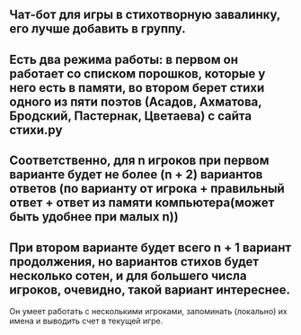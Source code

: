 Чат-бот для игры в стихотворную завалинку, его лучше добавить в группу.
---
Есть два режима работы: в первом он работает со списком порошков, которые у него есть в памяти, во втором берет стихи одного из пяти поэтов (Асадов, Ахматова, Бродский, Пастернак, Цветаева) с сайта стихи.рy
---
Соответственно, для n игроков при первом варианте будет не более (n + 2) вариантов ответов (по варианту от игрока + правильный ответ + ответ из памяти компьютера(может быть удобнее при малых n))
---
При втором варианте будет всего n + 1 вариант продолжения, но вариантов стихов будет несколько сотен, и для большего числа игроков, очевидно, такой вариант интереснее.
---
Он умеет работать с несколькими игроками, запоминать (локально) их имена и выводить счет в текущей игре.
